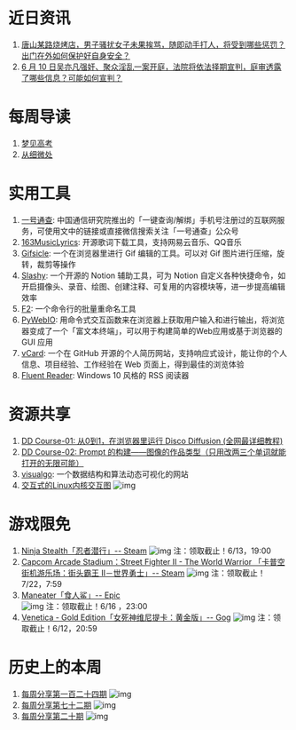 # 近日资讯

1. [唐山某路烧烤店，男子骚扰女子未果挨骂，随即动手打人，将受到哪些惩罚？出门在外如何保护好自身安全？](https://www.zhihu.com/question/537038241)
2. [6 月 10 日吴亦凡强奸、聚众淫乱一案开庭，法院将依法择期宣判，庭审透露了哪些信息？可能如何宣判？](https://www.zhihu.com/question/537093971)

# 每周导读

1. [梦见高考](https://mp.weixin.qq.com/s/CE4ACAc3TuFxTH6ytS2I1A)
2. [从细微处](https://mp.weixin.qq.com/s/0o-Es9zdeM1ZMLO3RAHiFQ)

# 实用工具

1. [一号通查](https://mark.opene164.org.cn/reassign/toQueryReassignInfo.do?tm=1654741669059): 中国通信研究院推出的「一键查询/解绑」手机号注册过的互联网服务，可使用文中的链接或直接微信搜索关注「一号通查」公众号
2. [163MusicLyrics](https://github.com/jitwxs/163MusicLyrics): 开源歌词下载工具，支持网易云音乐、QQ音乐
3. [Gifsicle](https://github.com/renzhezhilu/gifsicle-wasm-browser): 一个在浏览器里进行 Gif 编辑的工具。可以对 Gif 图片进行压缩，旋转，裁剪等操作
4. [Slashy](https://github.com/alyssaxuu/slashy): 一个开源的 Notion 辅助工具，可为 Notion 自定义各种快捷命令，如开启摄像头、录音、绘图、创建注释、可复用的内容模块等，进一步提高编辑效率
5. [F2](https://github.com/ayoisaiah/f2): 一个命令行的批量重命名工具
6. [PyWebIO](https://github.com/pywebio/PyWebIO): 用命令式交互函数来在浏览器上获取用户输入和进行输出，将浏览器变成了一个「富文本终端」，可以用于构建简单的Web应用或基于浏览器的 GUI 应用
7. [vCard](https://github.com/codewithsadee/vcard-personal-portfolio): 一个在 GitHub 开源的个人简历网站，支持响应式设计，能让你的个人信息、项目经验、工作经验在 Web 页面上，得到最佳的浏览体验
8. [Fluent Reader](https://github.com/yang991178/fluent-reader): Windows 10 风格的 RSS 阅读器

# 资源共享

1. [DD Course-01: 从0到1，在浏览器里运行 Disco Diffusion (全网最详细教程)](https://mp.weixin.qq.com/s/mfCKgdZCEoP8QgeQt8Y7aw)
2. [DD Course-02: Prompt 的构建——图像的作品类型（只用改两三个单词就能打开的无限可能）](https://mp.weixin.qq.com/s/N0mdvztGLrKxFBz0HywCSA)
3. [visualgo](https://visualgo.net/zh): 一个数据结构和算法动态可视化的网站
4. [交互式的Linux内核交互图](https://makelinux.github.io/kernel/map/)
![img](http://mmbiz.qpic.cn/sz_mmbiz_png/pDARXZuibAKSmPMVIsAoPLPe64FxkrAjIwia8Z2h67Hkx96ohA230OwPSx5smueOlDqGkC92YhSPldOX8EMVfYFw/0?wx_fmt=png)

# 游戏限免

1. [Ninja Stealth「忍者潜行」-- Steam](https://store.steampowered.com/app/485450/Ninja_Stealth/)
![img](http://mmbiz.qpic.cn/sz_mmbiz_png/pDARXZuibAKSmPMVIsAoPLPe64FxkrAjI8BjHSUxKH0ho1yOAia2UcMticsMH9ZSNtb9qDonefPY2PauXDgED4iaCA/0?wx_fmt=png)
注：领取截止！6/13，19:00
2. [Capcom Arcade Stadium：Street Fighter II - The World Warrior 「卡普空 街机游乐场：街头霸王 II－世界勇士」-- Steam](https://store.steampowered.com/sub/733011/?snr=1_5_9__403)
![img](http://mmbiz.qpic.cn/sz_mmbiz_jpg/pDARXZuibAKSmPMVIsAoPLPe64FxkrAjINicH8WtpWrWlrSdPh4czYCGrBWPMLYnkNz9Mia3Fg6SC7AXzhguFQHsA/0?wx_fmt=jpeg)
注：领取截止！7/22，7:59
3. [Maneater「食人鲨」-- Epic](https://store.epicgames.com/p/maneater)\
![img](http://mmbiz.qpic.cn/sz_mmbiz_png/pDARXZuibAKSmPMVIsAoPLPe64FxkrAjI4p9WyKtnsThc5gfVvpic9qzibA28hPWzUU0J4US2q2WUUibSxQ2daQ26g/0?wx_fmt=png)
注：领取截止！6/16 ，23:00
4. [Venetica - Gold Edition「女死神维尼提卡：黄金版」-- Gog](https://www.gog.com/en/game/venetica)
![img](http://mmbiz.qpic.cn/sz_mmbiz_jpg/pDARXZuibAKSmPMVIsAoPLPe64FxkrAjISpRYL1bKqW1mI32D05b5bHC1njDo7vhbLFvAFLeXyamfEJywRl64Wg/0?wx_fmt=jpeg)
注：领取截止！6/12，20:59

# 历史上的本周

1. [每周分享第一百二十四期](https://mp.weixin.qq.com/s/xgqN33zArZnCYc-HF39a2Q)
![img](https://mmbiz.qpic.cn/sz_mmbiz_jpg/pDARXZuibAKT665fEyxNVeibWa9fH59Eej3iaiaq3Kkp2OvFdiaLVvNzWU748CJGs1GkaVXxPJjuwib77eib5xiclCo6jA/640?wx_fmt=jpeg&wxfrom=5&wx_lazy=1&wx_co=1)
2. [每周分享第七十二期](https://mp.weixin.qq.com/s/eMYYwt8FhZ4chd0U8AsMzQ)
![img](https://mmbiz.qpic.cn/sz_mmbiz_jpg/pDARXZuibAKR2GZTDZnuyJ1jiahzocqsYZcGLsXmsic4WLcM9HlwF5dSdSj1NkHbNM2c7C04a0QO74FXZP5oBzUibw/640?wx_fmt=jpeg&wxfrom=5&wx_lazy=1&wx_co=1)
3. [每周分享第二十期](https://mp.weixin.qq.com/s/ZXmbNau_Bb2DVfEYsDgj6Q)
![img](https://mmbiz.qpic.cn/mmbiz_png/pDARXZuibAKQ4UPLwEPBRso0GBRibEqz6MzXumiceWgLzeFum0e2XHIpF55Wl96yVEbOTpLN3iaEmNmNZvOI0dEpbg/640?wx_fmt=png&wxfrom=5&wx_lazy=1&wx_co=1)
